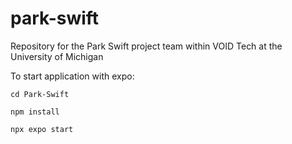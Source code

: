 # park-swift
Repository for the Park Swift project team within VOID Tech at the University of Michigan

To start application with expo:

`cd Park-Swift`

`npm install`

`npx expo start`
